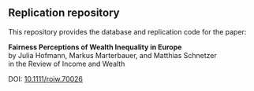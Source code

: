 ## Replication repository

This repository provides the database and replication code for the paper: 

**Fairness Perceptions of Wealth Inequality in Europe**<br>
by Julia Hofmann, Markus Marterbauer, and Matthias Schnetzer<br>
in the Review of Income and Wealth<br>

DOI: [10.1111/roiw.70026](https://doi.org/10.1111/roiw.70026)
